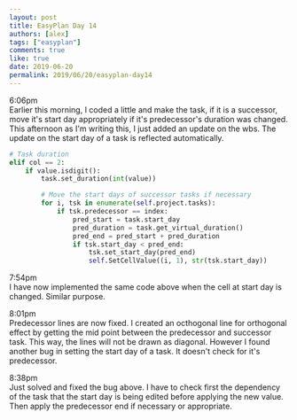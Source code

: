 ```yaml
---
layout: post
title: EasyPlan Day 14
authors: [alex]
tags: ["easyplan"]
comments: true
like: true
date: 2019-06-20
permalink: 2019/06/20/easyplan-day14
---
```

6:06pm  
Earlier this morning, I coded a little and make the task, if it is a successor, move it's start day appropriately if it's predecessor's duration was changed. This afternoon as I'm writing this, I just added an update on the wbs. The update on the start day of a task is reflected automatically.

```python
# Task duration
elif col == 2:
    if value.isdigit():
        task.set_duration(int(value))

        # Move the start days of successor tasks if necessary
        for i, tsk in enumerate(self.project.tasks):
            if tsk.predecessor == index:
                pred_start = task.start_day
                pred_duration = task.get_virtual_duration()
                pred_end = pred_start + pred_duration
                if tsk.start_day < pred_end:
                    tsk.set_start_day(pred_end)
                    self.SetCellValue((i, 1), str(tsk.start_day))
```

7:54pm  
I have now implemented the same code above when the cell at start day is changed. Similar purpose.

8:01pm  
Predecessor lines are now fixed. I created an octhogonal line for orthogonal effect by getting the mid point between the predecessor and successor task. This way, the lines will not be drawn as diagonal. However I found another bug in setting the start day of a task. It doesn't check for it's predecessor.

8:38pm  
Just solved and fixed the bug above. I have to check first the dependency of the task that the start day is being edited before applying the new value. Then apply the predecessor end if necessary or appropriate.
